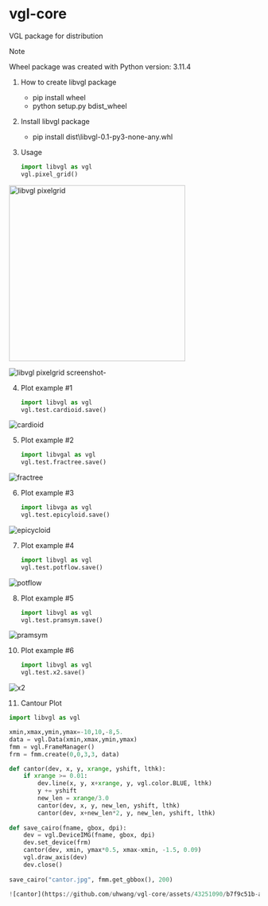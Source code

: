 # vgl-core
VGL package for distribution  
> [!NOTE]
> Wheel package was created with Python version: 3.11.4

1. How to create libvgl package
   - pip install wheel
   - python setup.py bdist_wheel

2. Install libvgl package
   - pip install dist\libvgl-0.1-py3-none-any.whl

3. Usage
   ```Python
   import libvgl as vgl
   vgl.pixel_grid()

<img width="354" alt="libvgl pixelgrid" src="https://github.com/uhwang/vgl-core/assets/43251090/77a783b5-44d0-473e-b09b-4659fb0fc8f4">

![libvgl pixelgrid screenshot-](https://github.com/uhwang/vgl-core/assets/43251090/af146b8e-e8e5-4fec-b195-a9cc972080ac)

4. Plot example #1
   ```Python
   import libvgl as vgl
   vgl.test.cardioid.save()


![cardioid](https://github.com/uhwang/vgl-core/assets/43251090/25ebb160-e8dc-4a6b-905a-4287c27b6c91)

5. Plot example #2
   ```Python
   import libvgal as vgl
   vgl.test.fractree.save()

![fractree](https://github.com/uhwang/vgl-core/assets/43251090/634bfe5a-1678-470f-94ce-e729d0626e6f)

6. Plot example #3
   ```Python
   import libvga as vgl
   vgl.test.epicyloid.save()

![epicycloid](https://github.com/uhwang/vgl-core/assets/43251090/15e35fb7-d78d-4d82-9695-e5b8e89e10f5)

7. Plot example #4
   ```Python
   import libvgl as vgl
   vgl.test.potflow.save()
   
![potflow](https://github.com/uhwang/vgl-core/assets/43251090/bc4172ff-68dc-43e3-9de5-f5fc78cbf1b2)   

8. Plot example #5
   ```Python
   import libvgl as vgl
   vgl.test.pramsym.save()
![pramsym](https://github.com/uhwang/vgl-core/assets/43251090/de515f75-5f42-4921-9fa9-84d25ddf8d4b)  

10. Plot example #6
    ```Python
    import libvgl as vgl
    vgl.test.x2.save()
![x2](https://github.com/uhwang/vgl-core/assets/43251090/2e66c6af-0b21-4034-b823-2324c7b45ea0)   

11. Cantour Plot
```Python
import libvgl as vgl

xmin,xmax,ymin,ymax=-10,10,-8,5.
data = vgl.Data(xmin,xmax,ymin,ymax)
fmm = vgl.FrameManager()
frm = fmm.create(0,0,3,3, data)

def cantor(dev, x, y, xrange, yshift, lthk):
    if xrange >= 0.01:
        dev.line(x, y, x+xrange, y, vgl.color.BLUE, lthk)
        y += yshift
        new_len = xrange/3.0
        cantor(dev, x, y, new_len, yshift, lthk)
        cantor(dev, x+new_len*2, y, new_len, yshift, lthk)
        
def save_cairo(fname, gbox, dpi):
    dev = vgl.DeviceIMG(fname, gbox, dpi)
    dev.set_device(frm)
    cantor(dev, xmin, ymax*0.5, xmax-xmin, -1.5, 0.09)
    vgl.draw_axis(dev)
    dev.close()        
    
save_cairo("cantor.jpg", fmm.get_gbbox(), 200)

![cantor](https://github.com/uhwang/vgl-core/assets/43251090/b7f9c51b-a052-454a-9454-1724f3705892)
